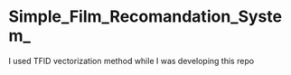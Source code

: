 # Simple_Film_Recomandation_System_
I used TFID vectorization method  while  I was developing this repo
